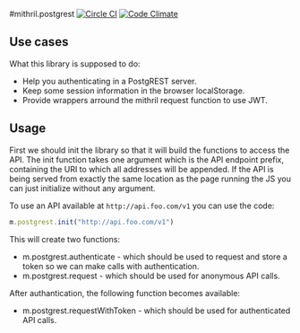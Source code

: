 #mithril.postgrest [![Circle CI](https://circleci.com/gh/catarse/mithril.postgrest/tree/master.svg?style=svg)](https://circleci.com/gh/catarse/mithril.postgrest/tree/master) [![Code Climate](https://codeclimate.com/github/catarse/mithril.postgrest/badges/gpa.svg)](https://codeclimate.com/github/catarse/mithril.postgrest)

## Use cases
What this library is supposed to do:
  
  * Help you authenticating in a PostgREST server.
  * Keep some session information in the browser localStorage.
  * Provide wrappers arround the mithril request function to use JWT.
  
## Usage
First we should init the library so that it will build the functions to access the API.
The init function takes one argument which is the API endpoint prefix, 
containing the URI to which all addresses will be appended. 
If the API is being served from exactly the same location as the page running the JS
you can just initialize without any argument.

To use an API available at ```http://api.foo.com/v1``` you can use the code:
```javascript
m.postgrest.init("http://api.foo.com/v1")
```

This will create two functions:

  * m.postgrest.authenticate - which should be used to request and store a token so we can make calls with authentication.
  * m.postgrest.request - which should be used for anonymous API calls.

After authantication, the following function becomes available:

  * m.postgrest.requestWithToken - which should be used for authenticated API calls.
